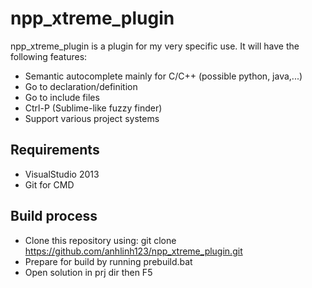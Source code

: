 # npp_xtreme_plugin
npp_xtreme_plugin is a plugin for my very specific use. It will have the following features:
- Semantic autocomplete mainly for C/C++ (possible python, java,...)
- Go to declaration/definition
- Go to include files
- Ctrl-P (Sublime-like fuzzy finder)
- Support various project systems

## Requirements
- VisualStudio 2013
- Git for CMD

## Build process
- Clone this repository using:
  git clone https://github.com/anhlinh123/npp_xtreme_plugin.git
- Prepare for build by running prebuild.bat
- Open solution in prj dir then F5
